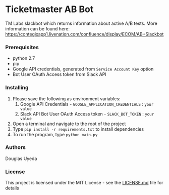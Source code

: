 # Ticketmaster AB Bot

TM Labs slackbot which returns information about active A/B tests.
More information can be found here: https://contegixapp1.livenation.com/confluence/display/ECOM/AB+Slackbot

### Prerequisites

- python 2.7
- pip
- Google API credentials, generated from `Service Account Key` option
- Bot User OAuth Access token from Slack API

### Installing

1.  Please save the following as environment variables:
    1.  Google API Credentials - `GOOGLE_APPLICATION_CREDENTIALS` : `your value`
    2.  Slack API Bot User OAuth Access token - `SLACK_BOT_TOKEN` : `your value`
2.  Open a terminal and navigate to the root of the project
3.  Type `pip install -r requirements.txt` to install dependencies
4.  To run the program, type `python main.py`

### Authors

Douglas Uyeda

### License

This project is licensed under the MIT License - see the [LICENSE.md](LICENSE.md) file for details
